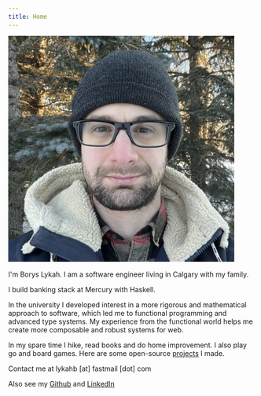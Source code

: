 ```yaml
---
title: Home
---
```


<img class="profile-picture" src="/images/borys.png" />

I'm Borys Lykah. I am a software engineer living in Calgary with my family.

I build banking stack at Mercury with Haskell.

In the university I developed interest in a more rigorous and mathematical approach to software, which led me to functional programming and advanced type systems. My experience from the functional world helps me create more composable and robust systems for web.

In my spare time I hike, read books and do home improvement. I also play go and board games. Here are some open-source <a href="/projects">projects</a> I made.

Contact me at lykahb [at] fastmail [dot] com

Also see my <a target="_blank" href="http://github.com/lykahb">Github</a> and <a target="_blank" href="https://www.linkedin.com/in/lykahb/">LinkedIn</a>

